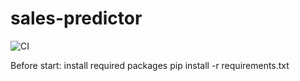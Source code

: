 # sales-predictor

![CI](https://github.com/AnnaGanisheva/sales-predictor/actions/workflows/ci.yml/badge.svg)


Before start:
install required packages
pip install -r requirements.txt

